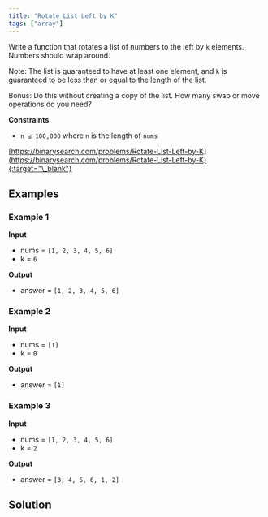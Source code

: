 ```yaml
---
title: "Rotate List Left by K"
tags: ["array"]
---
```


Write a function that rotates a list of numbers to the left by `k` elements. Numbers should wrap around.

Note: The list is guaranteed to have at least one element, and `k` is guaranteed to be less than or equal to the length of the list.

Bonus: Do this without creating a copy of the list. How many swap or move operations do you need?

**Constraints**

- `n ≤ 100,000` where `n` is the length of `nums`

[https://binarysearch.com/problems/Rotate-List-Left-by-K](https://binarysearch.com/problems/Rotate-List-Left-by-K){:target="\_blank"}

## Examples

### Example 1

**Input**

- nums = `[1, 2, 3, 4, 5, 6]`
- k = `6`

**Output**

- answer = `[1, 2, 3, 4, 5, 6]`

### Example 2

**Input**

- nums = `[1]`
- k = `0`

**Output**

- answer = `[1]`

### Example 3

**Input**

- nums = `[1, 2, 3, 4, 5, 6]`
- k = `2`

**Output**

- answer = `[3, 4, 5, 6, 1, 2]`

## Solution

<script src="https://gist.github.com/yaeba/16da7be5123724fcf6eccc25581cef5a.js?file=Rotate-List-Left-by-K.cpp"></script>
